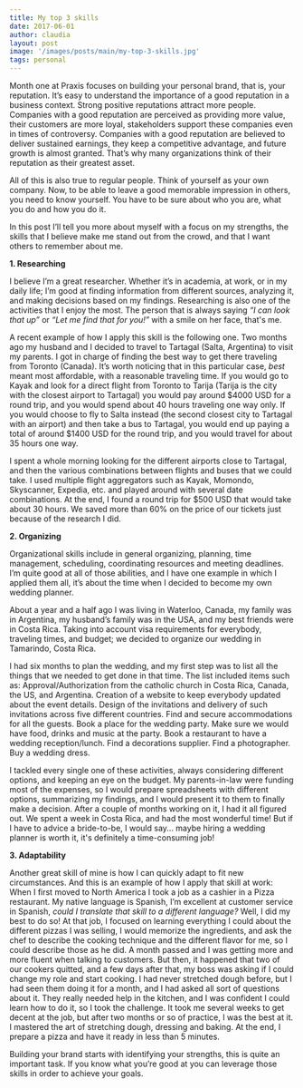 ```yaml
---
title: My top 3 skills
date: 2017-06-01
author: claudia
layout: post
image: '/images/posts/main/my-top-3-skills.jpg'
tags: personal
---
```


Month one at Praxis focuses on building your personal brand, that is, your reputation.  It’s easy to understand the importance of a good reputation in a business context.  Strong positive reputations attract more people.  Companies with a good reputation are perceived as providing more value, their customers are more loyal, stakeholders support these companies even in times of controversy.  Companies with a good reputation are believed to deliver sustained earnings, they keep a competitive advantage, and future growth is almost granted.  That’s why many organizations think of their reputation as their greatest asset.

All of this is also true to regular people.  Think of yourself as your own company.  Now, to be able to leave a good memorable impression in others, you need to know yourself.  You have to be sure about who you are, what you do and how you do it.

In this post I’ll tell you more about myself with a focus on my strengths, the skills that I believe make me stand out from the crowd, and that I want others to remember about me.

**1. Researching**

I believe I’m a great researcher.  Whether it’s in academia, at work, or in my daily life; I’m good at finding information from different sources, analyzing it, and making decisions based on my findings.  Researching is also one of the activities that I enjoy the most. The person that is always saying *“I can look that up”* or *“Let me find that for you!”* with a smile on her face, that's me.

A recent example of how I apply this skill is the following one.  Two months ago my husband and I decided to travel to Tartagal (Salta, Argentina) to visit my parents.  I got in charge of finding the best way to get there traveling from Toronto (Canada).  It’s worth noticing that in this particular case, *best* meant most affordable, with a reasonable traveling time.  If you would go to Kayak and look for a direct flight from Toronto to Tarija (Tarija is the city with the closest airport to Tartagal) you would pay around $4000 USD for a round trip, and you would spend about 40 hours traveling one way only.  If you would choose to fly to Salta instead (the second closest city to Tartagal with an airport) and then take a bus to Tartagal, you would end up paying a total of around $1400 USD for the round trip, and you would travel for about 35 hours one way.

I spent a whole morning looking for the different airports close to Tartagal, and then the various combinations between flights and buses that we could take.  I used multiple flight aggregators such as Kayak, Momondo, Skyscanner, Expedia, etc. and played around with several date combinations.  At the end, I found a round trip for $500 USD that would take about 30 hours.  We saved more than 60% on the price of our tickets just because of the research I did.

**2. Organizing**

Organizational skills include in general organizing, planning, time management, scheduling, coordinating resources and meeting deadlines.  I’m quite good at all of those abilities, and I have one example in which I applied them all, it’s about the time when I decided to become my own wedding planner.

About a year and a half ago I was living in Waterloo, Canada, my family was in Argentina, my husband’s family was in the USA, and my best friends were in Costa Rica.  Taking into account visa requirements for everybody, traveling times, and budget; we decided to organize our wedding in Tamarindo, Costa Rica.

I had six months to plan the wedding, and my first step was to list all the things that we needed to get done in that time.  The list included items such as: Approval/Authorization from the catholic church in Costa Rica, Canada, the US, and Argentina.  Creation of a website to keep everybody updated about the event details.  Design of the invitations and delivery of such invitations across five different countries.  Find and secure accommodations for all the guests.  Book a place for the wedding party.  Make sure we would have food, drinks and music at the party.  Book a restaurant to have a wedding reception/lunch.  Find a decorations supplier.  Find a photographer.  Buy a wedding dress.

I tackled every single one of these activities, always considering different options, and keeping an eye on the budget.  My parents-in-law were funding most of the expenses, so I would prepare spreadsheets with different options, summarizing my findings, and I would present it to them to finally make a decision.  After a couple of months working on it, I had it all figured out.  We spent a week in Costa Rica, and had the most wonderful time! But if I have to advice a bride-to-be, I would say... maybe hiring a wedding planner is worth it, it's definitely a time-consuming job!

**3. Adaptability**

Another great skill of mine is how I can quickly adapt to fit new circumstances.  And this is an example of how I apply that skill at work: When I first moved to North America I took a job as a cashier in a Pizza restaurant.  My native language is Spanish, I’m excellent at customer service in Spanish, *could I translate that skill to a different language?* Well, I did my best to do so!  At that job, I focused on learning everything I could about the different pizzas I was selling, I would memorize the ingredients, and ask the chef to describe the cooking technique and the different flavor for me, so I could describe those as he did.  A month passed and I was getting more and more fluent when talking to customers. But then, it happened that two of our cookers quitted, and a few days after that, my boss was asking if I could change my role and start cooking.  I had never stretched dough before, but I had seen them doing it for a month, and I had asked all sort of questions about it.  They really needed help in the kitchen, and I was confident I could learn how to do it, so I took the challenge.  It took me several weeks to get decent at the job, but after two months or so of practice, I was the best at it. I mastered the art of stretching dough, dressing and baking. At the end, I prepare a pizza and have it ready in less than 5 minutes.

Building your brand starts with identifying your strengths, this is quite an important task.  If you know what you’re good at you can leverage those skills in order to achieve your goals.
